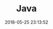 ---
layout: post
title: "Java"
date: 2018-05-25 23:13:52
image: 'https://adongs.github.io/assets/img/resources/java.jpg'
description: 学习Java枚举(Enum)
category: 'Java'
tags:
- java
- Enum
introduction: Java枚举(Enum)理解
---